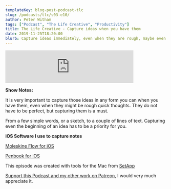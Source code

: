 ```yaml
---
templateKey: blog-post-podcast-tlc
slug: /podcasts/tlc/s03-e10/
author: Peter Witham
tags: ["Podcast", "The Life Creative", "Productivity"]
title: The Life Creative - Capture ideas when you have them
date: 2019-11-25T18:20:00
blurb: Capture ideas immediately, even when they are rough, maybe even terrible. You will thank yourself later.
---
```


<iframe src="https://anchor.fm/peter-witham/embed/episodes/Capture-ideas-when-you-have-them-e96ncm" height="102" width="400" frameborder="0" scrolling="no"></iframe>

**Show Notes:**

It is very important to capture those ideas in any form you can when you have them, even when they might be rough quick thoughts. They do not have to be perfect, but capturing them is a must.

From a few simple words, or a sketch, to a couple of lines of text. Capturing even the beginning of an idea has to be a priority for you.

**iOS Software I use to capture notes**

[Moleskine Flow for iOS](https://apps.apple.com/us/app/flow-by-moleskine/id1271361459?mt=8)

[Penbook for iOS](https://apps.apple.com/us/app/penbook/id1473064295?mt=8)

This episode was created with tools for the Mac from [SetApp](https://www.peterwitham.com/setapp)

[Support this Podcast and my other work on Patreon](https://patreon.com/pwcom), I would very much appreciate it.

